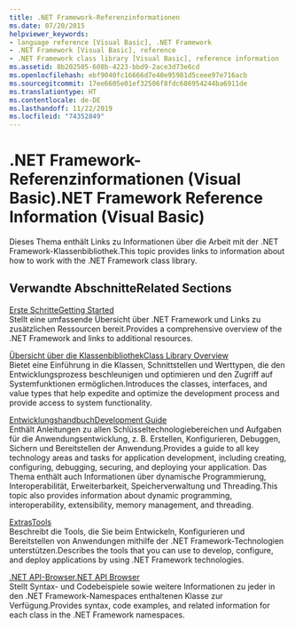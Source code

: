 ```yaml
---
title: .NET Framework-Referenzinformationen
ms.date: 07/20/2015
helpviewer_keywords:
- language reference [Visual Basic], .NET Framework
- .NET Framework [Visual Basic], reference
- .NET Framework class library [Visual Basic], reference information
ms.assetid: 8b202505-608b-4223-bbd9-2ace3d73e6cd
ms.openlocfilehash: ebf9040fc16666d7e40e95981d5ceee97e716acb
ms.sourcegitcommit: 17ee6605e01ef32506f8fdc686954244ba6911de
ms.translationtype: HT
ms.contentlocale: de-DE
ms.lasthandoff: 11/22/2019
ms.locfileid: "74352849"
---
```

# <a name="net-framework-reference-information-visual-basic"></a><span data-ttu-id="ca964-102">.NET Framework-Referenzinformationen (Visual Basic)</span><span class="sxs-lookup"><span data-stu-id="ca964-102">.NET Framework Reference Information (Visual Basic)</span></span>
<span data-ttu-id="ca964-103">Dieses Thema enthält Links zu Informationen über die Arbeit mit der .NET Framework-Klassenbibliothek.</span><span class="sxs-lookup"><span data-stu-id="ca964-103">This topic provides links to information about how to work with the .NET Framework class library.</span></span>  
  
## <a name="related-sections"></a><span data-ttu-id="ca964-104">Verwandte Abschnitte</span><span class="sxs-lookup"><span data-stu-id="ca964-104">Related Sections</span></span>  
 [<span data-ttu-id="ca964-105">Erste Schritte</span><span class="sxs-lookup"><span data-stu-id="ca964-105">Getting Started</span></span>](../../framework/get-started/index.md)  
 <span data-ttu-id="ca964-106">Stellt eine umfassende Übersicht über .NET Framework und Links zu zusätzlichen Ressourcen bereit.</span><span class="sxs-lookup"><span data-stu-id="ca964-106">Provides a comprehensive overview of the .NET Framework and links to additional resources.</span></span>  
  
 [<span data-ttu-id="ca964-107">Übersicht über die Klassenbibliothek</span><span class="sxs-lookup"><span data-stu-id="ca964-107">Class Library Overview</span></span>](../../standard/class-library-overview.md)  
 <span data-ttu-id="ca964-108">Bietet eine Einführung in die Klassen, Schnittstellen und Werttypen, die den Entwicklungsprozess beschleunigen und optimieren und den Zugriff auf Systemfunktionen ermöglichen.</span><span class="sxs-lookup"><span data-stu-id="ca964-108">Introduces the classes, interfaces, and value types that help expedite and optimize the development process and provide access to system functionality.</span></span>  
  
 [<span data-ttu-id="ca964-109">Entwicklungshandbuch</span><span class="sxs-lookup"><span data-stu-id="ca964-109">Development Guide</span></span>](../../framework/development-guide.md)  
 <span data-ttu-id="ca964-110">Enthält Anleitungen zu allen Schlüsseltechnologiebereichen und Aufgaben für die Anwendungsentwicklung, z. B. Erstellen, Konfigurieren, Debuggen, Sichern und Bereitstellen der Anwendung.</span><span class="sxs-lookup"><span data-stu-id="ca964-110">Provides a guide to all key technology areas and tasks for application development, including creating, configuring, debugging, securing, and deploying your application.</span></span> <span data-ttu-id="ca964-111">Das Thema enthält auch Informationen über dynamische Programmierung, Interoperabilität, Erweiterbarkeit, Speicherverwaltung und Threading.</span><span class="sxs-lookup"><span data-stu-id="ca964-111">This topic also provides information about dynamic programming, interoperability, extensibility, memory management, and threading.</span></span>  
  
 [<span data-ttu-id="ca964-112">Extras</span><span class="sxs-lookup"><span data-stu-id="ca964-112">Tools</span></span>](../../framework/tools/index.md)  
 <span data-ttu-id="ca964-113">Beschreibt die Tools, die Sie beim Entwickeln, Konfigurieren und Bereitstellen von Anwendungen mithilfe der .NET Framework-Technologien unterstützen.</span><span class="sxs-lookup"><span data-stu-id="ca964-113">Describes the tools that you can use to develop, configure, and deploy applications by using .NET Framework technologies.</span></span>  
  
 [<span data-ttu-id="ca964-114">.NET API-Browser</span><span class="sxs-lookup"><span data-stu-id="ca964-114">.NET API Browser</span></span>](../../../api/index.md)  
 <span data-ttu-id="ca964-115">Stellt Syntax- und Codebeispiele sowie weitere Informationen zu jeder in den .NET Framework-Namespaces enthaltenen Klasse zur Verfügung.</span><span class="sxs-lookup"><span data-stu-id="ca964-115">Provides syntax, code examples, and related information for each class in the .NET Framework namespaces.</span></span>
